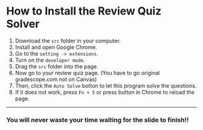 # How to Install the Review Quiz Solver

1. Download the `src` folder in your computer.
2. Install and open Google Chrome.
3. Go to the `setting -> extensions`.
4. Turn on the `developer mode`.
5. Drag the `src` folder into the page.
6. Now go to your review quiz page. (You have to go original gradescope.com not on Canvas)
7. Then, click the `Auto Solve` botton to let this program solve the questions.
8. If it does not work, press `Fn + 5` or press button in Chrome to reload the page.

----

### You will never waste your time waiting for the slide to finish!!

